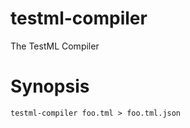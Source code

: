 testml-compiler
===============

The TestML Compiler

# Synopsis

```
testml-compiler foo.tml > foo.tml.json
```
